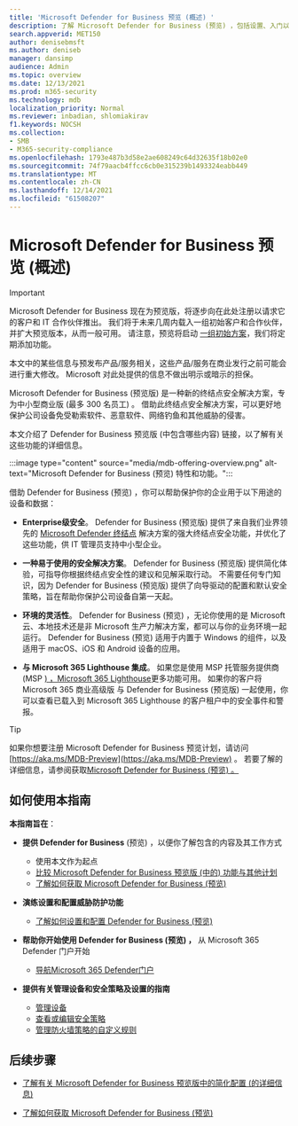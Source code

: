 ```yaml
---
title: 'Microsoft Defender for Business 预览 (概述) '
description: 了解 Microsoft Defender for Business (预览) ，包括设置、入门以及如何使用服务
search.appverid: MET150
author: denisebmsft
ms.author: deniseb
manager: dansimp
audience: Admin
ms.topic: overview
ms.date: 12/13/2021
ms.prod: m365-security
ms.technology: mdb
localization_priority: Normal
ms.reviewer: inbadian, shlomiakirav
f1.keywords: NOCSH
ms.collection:
- SMB
- M365-security-compliance
ms.openlocfilehash: 1793e487b3d58e2ae608249c64d32635f18b02e0
ms.sourcegitcommit: 74f79aacb4ffcc6cb0e315239b1493324eabb449
ms.translationtype: MT
ms.contentlocale: zh-CN
ms.lasthandoff: 12/14/2021
ms.locfileid: "61508207"
---
```

# <a name="overview-of-microsoft-defender-for-business-preview"></a>Microsoft Defender for Business 预览 (概述) 

> [!IMPORTANT]
> Microsoft Defender for Business 现在为预览版，将逐步向在此处注册以请求[](https://aka.ms/mdb-preview)它的客户和 IT 合作伙伴推出。 我们将于未来几周内载入一组初始客户和合作伙伴，并扩大预览版本，从而一般可用。 请注意，预览将启动 [一组初始方案](mdb-tutorials.md#try-these-preview-scenarios)，我们将定期添加功能。
> 
> 本文中的某些信息与预发布产品/服务相关，这些产品/服务在商业发行之前可能会进行重大修改。 Microsoft 对此处提供的信息不做出明示或暗示的担保。 

Microsoft Defender for Business (预览版) 是一种新的终结点安全解决方案，专为中小型商业版 (最多 300 名员工) 。 借助此终结点安全解决方案，可以更好地保护公司设备免受勒索软件、恶意软件、网络钓鱼和其他威胁的侵害。 

本文介绍了 Defender for Business 预览版 (中包含哪些内容) 链接，以了解有关这些功能的详细信息。

:::image type="content" source="media/mdb-offering-overview.png" alt-text="Microsoft Defender for Business (预览) 特性和功能。":::

借助 Defender for Business (预览) ，你可以帮助保护你的企业用于以下用途的设备和数据：

- **Enterprise级安全**。 Defender for Business (预览版) 提供了来自我们业界领先的 [Microsoft Defender 终结点](../defender-endpoint/microsoft-defender-endpoint.md) 解决方案的强大终结点安全功能，并优化了这些功能，供 IT 管理员支持中小型企业。

- **一种易于使用的安全解决方案**。 Defender for Business (预览版) 提供简化体验，可指导你根据终结点安全性的建议和见解采取行动。 不需要任何专门知识，因为 Defender for Business (预览版) 提供了向导驱动的配置和默认安全策略，旨在帮助你保护公司设备自第一天起。

- **环境的灵活性**。 Defender for Business (预览) ，无论你使用的是 Microsoft 云、本地技术还是非 Microsoft 生产力解决方案，都可以与你的业务环境一起运行。 Defender for Business (预览) 适用于内置于 Windows 的组件，以及适用于 macOS、iOS 和 Android 设备的应用。

- **与 Microsoft 365 Lighthouse 集成**。 如果您是使用 MSP 托管服务提供商 (MSP [) ，Microsoft 365 Lighthouse](../../lighthouse/m365-lighthouse-overview.md)更多功能可用。 如果你的客户将 Microsoft 365 商业高级版 与 Defender for Business (预览版) 一起使用，你可以查看已载入到 Microsoft 365 Lighthouse 的客户租户中的安全事件和警报。

> [!TIP]
> 如果你想要注册 Microsoft Defender for Business 预览计划，请访问 [https://aka.ms/MDB-Preview](https://aka.ms/MDB-Preview) 。 若要了解的详细信息，请参阅获取[Microsoft Defender for Business (预览) 。 ](get-defender-business.md)

## <a name="how-to-use-this-guide"></a>如何使用本指南

**本指南旨在**：

- **提供 Defender for Business** (预览) ，以便你了解包含的内容及其工作方式
   - 使用本文作为起点
   - [比较 Microsoft Defender for Business 预览版 (中的) 功能与其他计划](compare-mdb-m365-plans.md) 
   - [了解如何获取 Microsoft Defender for Business (预览) ](get-defender-business.md)

- **演练设置和配置威胁防护功能** 
   - [了解如何设置和配置 Defender for Business (预览) ](mdb-setup-configuration.md)

- **帮助你开始使用 Defender for Business (预览) ，** 从 Microsoft 365 Defender 门户开始 
   - [导航Microsoft 365 Defender门户](mdb-get-started.md)

- **提供有关管理设备和安全策略及设置的指南**
   - [管理设备](mdb-manage-devices.md)
   - [查看或编辑安全策略](mdb-view-edit-policies.md)
   - [管理防火墙策略的自定义规则](mdb-custom-rules-firewall.md)  

## <a name="next-steps"></a>后续步骤

- [了解有关 Microsoft Defender for Business 预览版中的简化配置 (的详细信息) ](mdb-simplified-configuration.md)

- [了解如何获取 Microsoft Defender for Business (预览) ](get-defender-business.md)